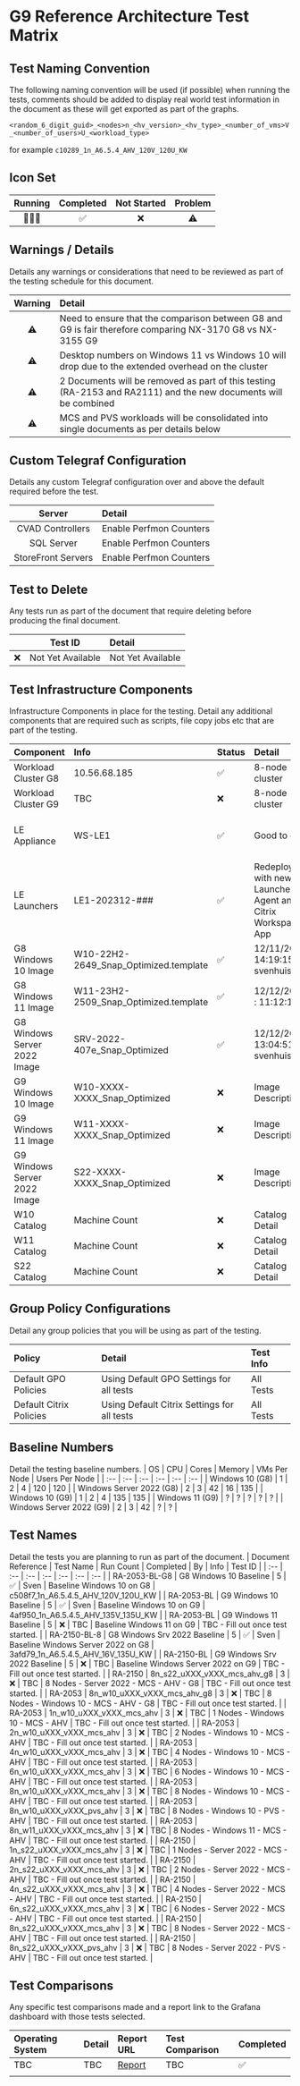 # G9 Reference Architecture Test Matrix

## Test Naming Convention

The following naming convention will be used (if possible) when running the tests, comments should be added to display real world test information in the document as these will get exported as part of the graphs.

``<random_6_digit_guid>_<nodes>n_<hv_version>_<hv_type>_<number_of_vms>V_<number_of_users>U_<workload_type>``

for example ``c10289_1n_A6.5.4_AHV_120V_120U_KW``

## Icon Set

| Running | Completed | Not Started | Problem |
| :---: | :---: | :---: | :---: |
| 🏃🏻‍♂️ | ✅ | ❌ | ⚠️ |

## Warnings / Details

Details any warnings or considerations that need to be reviewed as part of the testing schedule for this document.

| Warning | Detail |
| :---: | :--- |
| ⚠️ | Need to ensure that the comparison between G8 and G9 is fair therefore comparing NX-3170 G8 vs NX-3155 G9 |
| ⚠️ | Desktop numbers on Windows 11 vs Windows 10 will drop due to the extended overhead on the cluster |
| ⚠️ | 2 Documents will be removed as part of this testing (RA-2153 and RA2111) and the new documents will be combined |
| ⚠️ | MCS and PVS workloads will be consolidated into single documents as per details below |

## Custom Telegraf Configuration

Details any custom Telegraf configuration over and above the default required before the test.

| Server | Detail |
| :---: | :--- |
| CVAD Controllers | Enable Perfmon Counters |
| SQL Server | Enable Perfmon Counters |
| StoreFront Servers | Enable Perfmon Counters |

## Test to Delete

Any tests run as part of the document that require deleting before producing the final document.

| | Test ID | Detail |
| :---: | --- | :--- |
| ❌ | Not Yet Available | Not Yet Available |

## Test Infrastructure Components

Infrastructure Components in place for the testing. Detail any additional components that are required such as scripts, file copy jobs etc that are part of the testing.

| Component | Info | Status | Detail | Owner | Tested | 
| :-- | :-- | :-- | :-- | :-- | :-- |
| Workload Cluster G8 | 10.56.68.185 | ✅ | 8-node cluster | svenhuisman | ❌ |
| Workload Cluster G9 | TBC | ❌ | 8-node cluster | svenhuisman | ❌ |
| LE Appliance | WS-LE1 | ✅ | Good to go | ntnxDave / svenhuisman / ntnxJKindon | ✅ |
| LE Launchers | LE1-202312-### | ✅ | Redeploy with new Launcher Agent and Citrix Workspace App | svenhuisman | ❌ |
| G8 Windows 10 Image | W10-22H2-2649_Snap_Optimized.template | ✅ | 12/11/2023 14:19:15 svenhuisman | svenhuisman | ❌ |
| G8 Windows 11 Image | W11-23H2-2509_Snap_Optimized.template | ✅ | 12/12/2023 : 11:12:15 | ntnxDave | ❌ |
| G8 Windows Server 2022 Image | SRV-2022-407e_Snap_Optimized | ✅ | 12/12/2023 13:04:51 svenhuisman | svenhuisman | ❌ |
| G9 Windows 10 Image | W10-XXXX-XXXX_Snap_Optimized | ❌ | Image Description | TBC | ❌ |
| G9 Windows 11 Image | W11-XXXX-XXXX_Snap_Optimized | ❌ | Image Description | TBC | ❌ |
| G9 Windows Server 2022 Image | S22-XXXX-XXXX_Snap_Optimized | ❌ | Image Description | TBC | ❌ |
| W10 Catalog | Machine Count | ❌ | Catalog Detail | TBC | ❌ |
| W11 Catalog | Machine Count | ❌ | Catalog Detail | TBC | ❌ |
| S22 Catalog | Machine Count | ❌ | Catalog Detail | TBC | ❌ |

## Group Policy Configurations

Detail any group policies that you will be using as part of the testing.

| Policy | Detail | Test Info |
| :-- | :-- | :-- |
| Default GPO Policies | Using Default GPO Settings for all tests | All Tests |
| Default Citrix Policies | Using Default Citrix Settings for all tests | All Tests |

## Baseline Numbers

Detail the testing baseline numbers.
| OS | CPU | Cores | Memory | VMs Per Node | Users Per Node | 
| :-- | :-- | :-- | :-- | :-- | :-- | 
| Windows 10 (G8) | 1 | 2 | 4 | 120 | 120 | 
| Windows Server 2022 (G8) | 2 | 3 | 42 | 16 | 135 | 
| Windows 10 (G9) | 1 | 2 | 4 | 135 | 135 | 
| Windows 11 (G9) | ? | ? | ? | ? | ? | 
| Windows Server 2022 (G9) | 2 | 3 | 42 | ? | ? | 

## Test Names

Detail the tests you are planning to run as part of the document.
| Document Reference | Test Name | Run Count | Completed | By | Info | Test ID |
| :-- | :-- | :-- | :-- | :-- | :-- | :-- |
| RA-2053-BL-G8 | G8 Windows 10 Baseline | 5 | ✅ | Sven | Baseline Windows 10 on G8 | c508f7_1n_A6.5.4.5_AHV_120V_120U_KW |
| RA-2053-BL | G9 Windows 10 Baseline | 5 | ✅ | Sven | Baseline Windows 10 on G9 | 4af950_1n_A6.5.4.5_AHV_135V_135U_KW |
| RA-2053-BL | G9 Windows 11 Baseline | 5 | ❌ | TBC | Baseline Windows 11 on G9 | TBC - Fill out once test started. |
| RA-2150-BL-8 | G8 Windows Srv 2022 Baseline | 5 | ✅ | Sven | Baseline Windows Server 2022 on G8 | 3afd79_1n_A6.5.4.5_AHV_16V_135U_KW |
| RA-2150-BL | G9 Windows Srv 2022 Baseline | 5 | ❌ | TBC | Baseline Windows Server 2022 on G9 | TBC - Fill out once test started. |
| RA-2150 | 8n_s22_uXXX_vXXX_mcs_ahv_g8 | 3 | ❌ | TBC | 8 Nodes - Server 2022 - MCS - AHV - G8 | TBC - Fill out once test started. |
| RA-2053 | 8n_w10_uXXX_vXXX_mcs_ahv_g8 | 3 | ❌ | TBC | 8 Nodes - Windows 10 - MCS - AHV - G8 | TBC - Fill out once test started. |
| RA-2053 | 1n_w10_uXXX_vXXX_mcs_ahv | 3 | ❌ | TBC | 1 Nodes - Windows 10 - MCS - AHV | TBC - Fill out once test started. |
| RA-2053 | 2n_w10_uXXX_vXXX_mcs_ahv | 3 | ❌ | TBC | 2 Nodes - Windows 10 - MCS - AHV | TBC - Fill out once test started. |
| RA-2053 | 4n_w10_uXXX_vXXX_mcs_ahv | 3 | ❌ | TBC | 4 Nodes - Windows 10 - MCS - AHV | TBC - Fill out once test started. |
| RA-2053 | 6n_w10_uXXX_vXXX_mcs_ahv | 3 | ❌ | TBC | 6 Nodes - Windows 10 - MCS - AHV | TBC - Fill out once test started. |
| RA-2053 | 8n_w10_uXXX_vXXX_mcs_ahv | 3 | ❌ | TBC | 8 Nodes - Windows 10 - MCS - AHV | TBC - Fill out once test started. |
| RA-2053 | 8n_w10_uXXX_vXXX_pvs_ahv | 3 | ❌ | TBC | 8 Nodes - Windows 10 - PVS - AHV | TBC - Fill out once test started. |
| RA-2053 | 8n_w11_uXXX_vXXX_mcs_ahv | 3 | ❌ | TBC | 8 Nodes - Windows 11 - MCS - AHV | TBC - Fill out once test started. |
| RA-2150 | 1n_s22_uXXX_vXXX_mcs_ahv | 3 | ❌ | TBC | 1 Nodes - Server 2022 - MCS - AHV | TBC - Fill out once test started. |
| RA-2150 | 2n_s22_uXXX_vXXX_mcs_ahv | 3 | ❌ | TBC | 2 Nodes - Server 2022 - MCS - AHV | TBC - Fill out once test started. |
| RA-2150 | 4n_s22_uXXX_vXXX_mcs_ahv | 3 | ❌ | TBC | 4 Nodes - Server 2022 - MCS - AHV | TBC - Fill out once test started. |
| RA-2150 | 6n_s22_uXXX_vXXX_mcs_ahv | 3 | ❌ | TBC | 6 Nodes - Server 2022 - MCS - AHV | TBC - Fill out once test started. |
| RA-2150 | 8n_s22_uXXX_vXXX_mcs_ahv | 3 | ❌ | TBC | 8 Nodes - Server 2022 - MCS - AHV | TBC - Fill out once test started. |
| RA-2150 | 8n_s22_uXXX_vXXX_pvs_ahv | 3 | ❌ | TBC | 8 Nodes - Server 2022 - PVS - AHV | TBC - Fill out once test started. |

## Test Comparisons

Any specific test comparisons made and a report link to the Grafana dashboard with those tests selected.

| Operating System | Detail | Report URL | Test Comparison | Completed |
| :-- | :-- | :-- | :-- | :-- |
| TBC | TBC | [Report](http://10.57.64.101:3000) | TBC  | ✅ |
| | | | |

